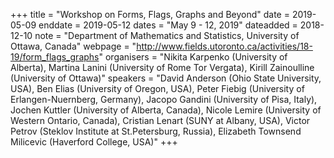 +++
title = "Workshop on Forms, Flags, Graphs and Beyond"
date = 2019-05-09
enddate = 2019-05-12
dates = "May 9 - 12, 2019"
dateadded = 2018-12-10
note = "Department of Mathematics and Statistics, University of Ottawa, Canada"
webpage = "http://www.fields.utoronto.ca/activities/18-19/form_flags_graphs"
organisers = "Nikita Karpenko (University of Alberta), Martina Lanini (University of Rome Tor Vergata), Kirill Zainoulline (University of Ottawa)"
speakers = "David Anderson (Ohio State University, USA), Ben Elias (University of Oregon, USA), Peter Fiebig (University of Erlangen-Nuernberg, Germany), Jacopo Gandini (University of Pisa, Italy), Jochen Kuttler (University of Alberta, Canada),  Nicole Lemire (University of Western Ontario, Canada), Cristian Lenart (SUNY at Albany, USA), Victor Petrov (Steklov Institute at St.Petersburg, Russia), Elizabeth Townsend Milicevic (Haverford College, USA)"
+++
